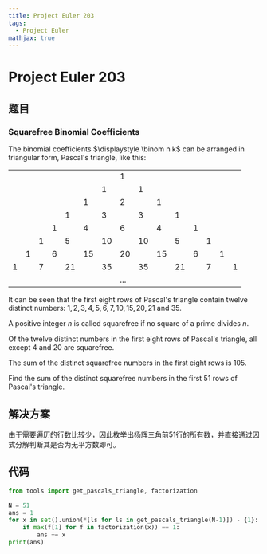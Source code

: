 ```yaml
---
title: Project Euler 203
tags:
  - Project Euler
mathjax: true
---
```

<escape><!-- more --></escape>
    
# Project Euler 203
## 题目
### Squarefree Binomial Coefficients


The binomial coefficients $\displaystyle \binom n k$ can be arranged in triangular form, Pascal's triangle, like this:

||||||||||||||||
|-|-|-|-|-|-|-|-|-|-|-|-|-|-|-|
||||||||1||||||||
|||||||1||1|||||||
||||||1||2||1||||||
|||||1||3||3||1|||||
||||1||4||6||4||1||||
|||1||5||10||10||5||1|||
||1||6||15||20||15||6||1||
|1||7||21||35||35||21||7||1|
||||||||...||||||||

It can be seen that the first eight rows of Pascal's triangle contain twelve distinct numbers: $1, 2, 3, 4, 5, 6, 7, 10, 15, 20, 21$ and $35$.

A positive integer $n$ is called squarefree if no square of a prime divides $n$.

Of the twelve distinct numbers in the first eight rows of Pascal's triangle, all except $4$ and $20$ are squarefree.

The sum of the distinct squarefree numbers in the first eight rows is $105$.

Find the sum of the distinct squarefree numbers in the first $51$ rows of Pascal's triangle.



## 解决方案

由于需要遍历的行数比较少，因此枚举出杨辉三角前$51$行的所有数，并直接通过因式分解判断其是否为无平方数即可。

## 代码


```py
from tools import get_pascals_triangle, factorization

N = 51
ans = 1
for x in set().union(*[ls for ls in get_pascals_triangle(N-1)]) - {1}:
    if max(f[1] for f in factorization(x)) == 1:
        ans += x
print(ans)

```